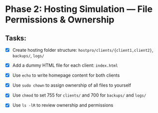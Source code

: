 # Phase 2: Hosting Simulation — File Permissions & Ownership

## Tasks:
- [x] Create hosting folder structure: `hostpro/clients/{client1,client2}`, `backups/`, `logs/`
- [x] Add a dummy HTML file for each client: `index.html`
- [x] Use `echo` to write homepage content for both clients
- [x] Use `sudo chown` to assign ownership of all files to yourself
- [x] Use `chmod` to set 755 for `clients/` and 700 for `backups/` and `logs/`
- [x] Use `ls -lR` to review ownership and permissions

